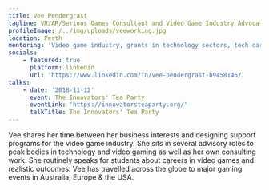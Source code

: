 ```yaml
---
title: Vee Pendergrast
tagline: VR/AR/Serious Games Consultant and Video Game Industry Advocate
profileImage: /../img/uploads/veeworking.jpg
location: Perth
mentoring: 'Video game industry, grants in technology sectors, tech careers'
socials:
    - featured: true
      platform: linkedin
      url: 'https://www.linkedin.com/in/vee-pendergrast-b9458146/'
talks:
    - date: '2018-11-12'
      event: The Innovators' Tea Party
      eventLink: 'https://innovatorsteaparty.org/'
      talkTitle: The Innovators' Tea Party
---
```


Vee shares her time between her business interests and designing support programs for the video game industry. She sits in several advisory roles to peak bodies in technology and video gaming as well as her own consulting work. She routinely speaks for students about careers in video games and realistic outcomes. Vee has travelled across the globe to major gaming events in Australia, Europe & the USA.
